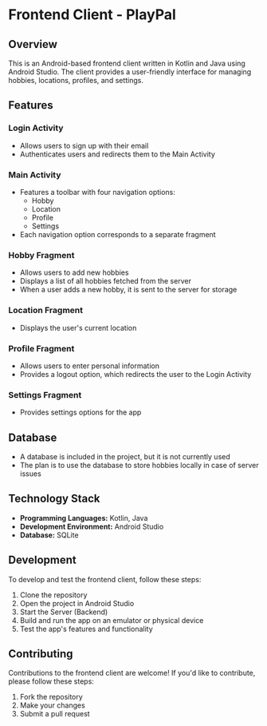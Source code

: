 Frontend Client - PlayPal
==============

Overview
--------

This is an Android-based frontend client written in Kotlin and Java using Android Studio. The client provides a user-friendly interface for managing hobbies, locations, profiles, and settings.

Features
--------

### Login Activity

* Allows users to sign up with their email
* Authenticates users and redirects them to the Main Activity

### Main Activity

* Features a toolbar with four navigation options:
	+ Hobby
	+ Location
	+ Profile
	+ Settings
* Each navigation option corresponds to a separate fragment

### Hobby Fragment

* Allows users to add new hobbies
* Displays a list of all hobbies fetched from the server
* When a user adds a new hobby, it is sent to the server for storage

### Location Fragment

* Displays the user's current location

### Profile Fragment

* Allows users to enter personal information
* Provides a logout option, which redirects the user to the Login Activity

### Settings Fragment

* Provides settings options for the app

Database
---------

* A database is included in the project, but it is not currently used
* The plan is to use the database to store hobbies locally in case of server issues

Technology Stack
----------------

* **Programming Languages:** Kotlin, Java
* **Development Environment:** Android Studio
* **Database:** SQLite

Development
-----------

To develop and test the frontend client, follow these steps:

1. Clone the repository
2. Open the project in Android Studio
3. Start the Server (Backend)
4. Build and run the app on an emulator or physical device
5. Test the app's features and functionality

Contributing
------------

Contributions to the frontend client are welcome! If you'd like to contribute, please follow these steps:

1. Fork the repository
2. Make your changes
3. Submit a pull request
